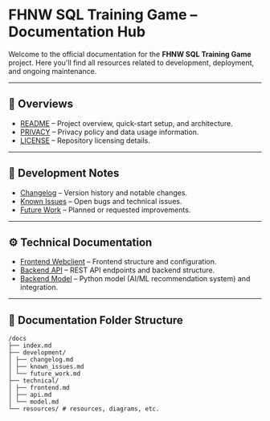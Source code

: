 # FHNW SQL Training Game – Documentation Hub

Welcome to the official documentation for the **FHNW SQL Training Game** project. Here you'll find all resources related
to development, deployment, and ongoing maintenance.

---

## 📘 Overviews

- [README](../README.md) – Project overview, quick-start setup, and architecture.
- [PRIVACY](../PRIVACY.md) – Privacy policy and data usage information.
- [LICENSE](../LICENSE) – Repository licensing details.

---

## 🚀 Development Notes

- [Changelog](development/changelog.md) – Version history and notable changes.
- [Known Issues](development/known_issues.md) – Open bugs and technical issues.
- [Future Work](development/future_work.md) – Planned or requested improvements.

---

## ⚙️ Technical Documentation

- [Frontend Webclient](technical/frontend.md) – Frontend structure and configuration.
- [Backend API](technical/api.md) – REST API endpoints and backend structure.
- [Backend Model](technical/model.md) – Python model (AI/ML recommendation system) and integration.

---

## 📂 Documentation Folder Structure

```
/docs
├── index.md
├── development/
│ ├── changelog.md
│ ├── known_issues.md
│ └── future_work.md
├── technical/
│ ├── frontend.md
│ ├── api.md
│ └── model.md
└── resources/ # resources, diagrams, etc.
```